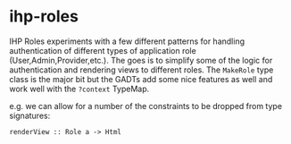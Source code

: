 # ihp-roles
IHP Roles experiments with a few different patterns for handling authentication of different types of application role (User,Admin,Provider,etc.). 
The goes is to simplify some of the logic for authentication and rendering views to different roles. The `MakeRole`
type class is the major bit but the GADTs add some nice features as well and work well with the `?context` TypeMap.

e.g. we can allow for a number of the constraints to be dropped from type signatures:

`renderView :: Role a -> Html`

